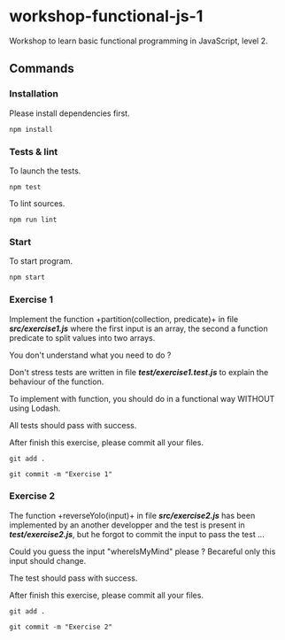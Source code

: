 # workshop-functional-js-1

Workshop to learn basic functional programming in JavaScript, level 2.

## Commands

### Installation

Please install dependencies first.

	npm install

### Tests & lint

To launch the tests.

	npm test

To lint sources.

	npm run lint

### Start

To start program.

	npm start

### Exercise 1

Implement the function +partition(collection, predicate)+ in file **_src/exercise1.js_** where the first input is an array, the second a function predicate to split values into two arrays.

You don't understand what you need to do ?

Don't stress tests are written in file **_test/exercise1.test.js_** to explain the behaviour of the function.

To implement with function, you should do in a functional way WITHOUT using Lodash.

All tests should pass with success.

After finish this exercise, please commit all your files.

	git add .

	git commit -m "Exercise 1"

### Exercise 2

The function +reverseYolo(input)+ in file **_src/exercise2.js_** has been implemented by an another developper and the test is present in **_test/exercise2.js_**, but he forgot to commit the input to pass the test ...

Could you guess the input "whereIsMyMind" please ? Becareful only this input should change.

The test should pass with success.

After finish this exercise, please commit all your files.

	git add .

	git commit -m "Exercise 2"